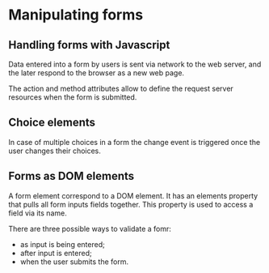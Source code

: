 # Manipulating forms

## Handling forms with Javascript

Data entered into a form by users is sent via network to the web server, and the later respond to the browser as a new web page.

The action and method attributes allow to define the request server resources when the form is submitted.

## Choice elements

In case of multiple choices in a form the change event is triggered once the user changes their choices.

## Forms as DOM elements

A form element correspond to a DOM element. It has an elements property that pulls all form inputs fields together. This property is used to access a field via its name.


There are three possible ways to validate a fomr:
- as input is being entered;
- after input is entered;
- when the user submits the form.
